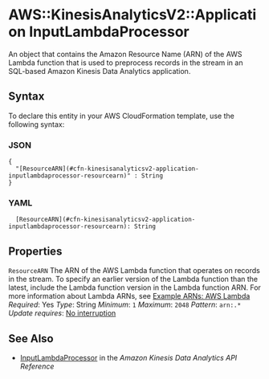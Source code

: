 # AWS::KinesisAnalyticsV2::Application InputLambdaProcessor<a name="aws-properties-kinesisanalyticsv2-application-inputlambdaprocessor"></a>

An object that contains the Amazon Resource Name \(ARN\) of the AWS Lambda function that is used to preprocess records in the stream in an SQL\-based Amazon Kinesis Data Analytics application\.

## Syntax<a name="aws-properties-kinesisanalyticsv2-application-inputlambdaprocessor-syntax"></a>

To declare this entity in your AWS CloudFormation template, use the following syntax:

### JSON<a name="aws-properties-kinesisanalyticsv2-application-inputlambdaprocessor-syntax.json"></a>

```
{
  "[ResourceARN](#cfn-kinesisanalyticsv2-application-inputlambdaprocessor-resourcearn)" : String
}
```

### YAML<a name="aws-properties-kinesisanalyticsv2-application-inputlambdaprocessor-syntax.yaml"></a>

```
  [ResourceARN](#cfn-kinesisanalyticsv2-application-inputlambdaprocessor-resourcearn): String
```

## Properties<a name="aws-properties-kinesisanalyticsv2-application-inputlambdaprocessor-properties"></a>

`ResourceARN`  <a name="cfn-kinesisanalyticsv2-application-inputlambdaprocessor-resourcearn"></a>
The ARN of the AWS Lambda function that operates on records in the stream\.
To specify an earlier version of the Lambda function than the latest, include the Lambda function version in the Lambda function ARN\. For more information about Lambda ARNs, see [Example ARNs: AWS Lambda](https://docs.aws.amazon.com/general/latest/gr/aws-arns-and-namespaces.html#arn-syntax-lambda)
*Required*: Yes
*Type*: String
*Minimum*: `1`
*Maximum*: `2048`
*Pattern*: `arn:.*`
*Update requires*: [No interruption](https://docs.aws.amazon.com/AWSCloudFormation/latest/UserGuide/using-cfn-updating-stacks-update-behaviors.html#update-no-interrupt)

## See Also<a name="aws-properties-kinesisanalyticsv2-application-inputlambdaprocessor--seealso"></a>
+  [InputLambdaProcessor](https://docs.aws.amazon.com/kinesisanalytics/latest/apiv2/API_InputLambdaProcessor.html) in the *Amazon Kinesis Data Analytics API Reference*
